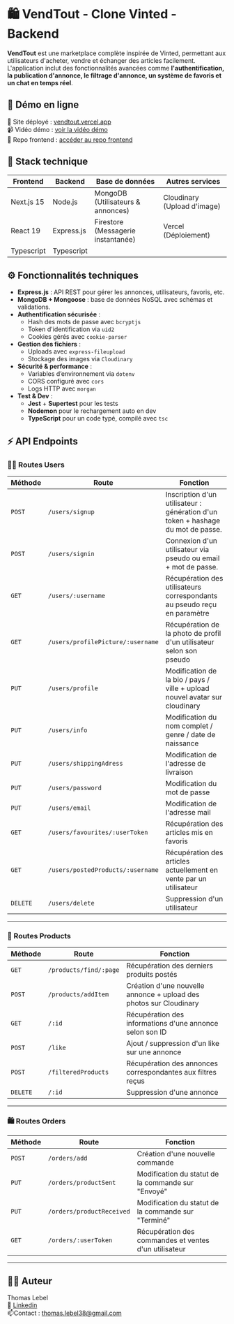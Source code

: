 
# 🛍️ VendTout - Clone Vinted - Backend

**VendTout** est une marketplace complète inspirée de Vinted, permettant aux utilisateurs d'acheter, vendre et échanger des articles facilement. L'application inclut des fonctionnalités avancées comme **l'authentification, la publication d'annonce, le filtrage d'annonce, un système de favoris et un chat en temps réel**.

## 🚀 Démo en ligne
🔗 Site déployé : [vendtout.vercel.app](https://vendtout.vercel.app/)\
📹 Vidéo démo : [voir la vidéo démo](https://www.youtube.com/watch?v=MV_9-I8bRpU)\
🎨 Repo frontend : [accéder au repo frontend](https://github.com/ThomasLebel/VendTout-Frontend)

## 🧱 Stack technique

| Frontend  | Backend | Base de données | Autres services |
| -------- |-------| ---------------| ---------------|
|Next.js 15|Node.js|MongoDB (Utilisateurs & annonces)| Cloudinary (Upload d'image)|
|React 19|Express.js|Firestore (Messagerie instantanée)| Vercel (Déploiement)|
|Typescript|Typescript||

## ⚙️ Fonctionnalités techniques
- **Express.js** : API REST pour gérer les annonces, utilisateurs, favoris, etc.
- **MongoDB + Mongoose** : base de données NoSQL avec schémas et validations.
- **Authentification sécurisée** :
  - Hash des mots de passe avec `bcryptjs`
  - Token d'identification via `uid2`
  - Cookies gérés avec `cookie-parser`
- **Gestion des fichiers** :
  - Uploads avec `express-fileupload`
  - Stockage des images via `Cloudinary`
- **Sécurité & performance** :
  - Variables d’environnement via `dotenv`
  - CORS configuré avec `cors`
  - Logs HTTP avec `morgan`
- **Test & Dev** :
  - **Jest** + **Supertest** pour les tests
  - **Nodemon** pour le rechargement auto en dev
  - **TypeScript** pour un code typé, compilé avec `tsc`
 
## ⚡ API Endpoints

### 🙋‍♂️ Routes Users
|Méthode|Route|Fonction|
|-------|-----|--------|
|`POST`|`/users/signup`|Inscription d'un utilisateur : génération d'un token + hashage du mot de passe.|
|`POST`|`/users/signin`|Connexion d'un utilisateur via pseudo ou email + mot de passe.|
|`GET`|`/users/:username`|Récupération des utilisateurs correspondants au pseudo reçu en paramètre|
|`GET`|`/users/profilePicture/:username`|Récupération de la photo de profil d'un utilisateur selon son pseudo|
|`PUT`|`/users/profile`|Modification de la bio / pays / ville + upload nouvel avatar sur cloudinary|
|`PUT`|`/users/info`|Modification du nom complet / genre / date de naissance|
|`PUT`|`/users/shippingAdress`|Modification de l'adresse de livraison|
|`PUT`|`/users/password`|Modification du mot de passe|
|`PUT`|`/users/email`|Modification de l'adresse mail|
|`GET`|`/users/favourites/:userToken`|Récupération des articles mis en favoris|
|`GET`|`/users/postedProducts/:username`|Récupération des articles actuellement en vente par un utilisateur|
|`DELETE`|`/users/delete`|Suppression d'un utilisateur|
---
### 👕 Routes Products
|Méthode|Route|Fonction|
|-------|-----|--------|
|`GET`|`/products/find/:page`|Récupération des derniers produits postés|
|`POST`|`/products/addItem`|Création d'une nouvelle annonce + upload des photos sur Cloudinary|
|`GET`|`/:id`|Récupération des informations d'une annonce selon son ID|
|`POST`|`/like`|Ajout / suppression d'un like sur une annonce|
|`POST`|`/filteredProducts`|Récupération des annonces correspondantes aux filtres reçus|
|`DELETE`|`/:id`|Suppression d'une annonce|
---
### 🛍 Routes Orders
|Méthode|Route|Fonction|
|-------|-----|--------|
|`POST`|`/orders/add`|Création d'une nouvelle commande|
|`PUT`|`/orders/productSent`|Modification du statut de la commande sur "Envoyé"|
|`PUT`|`/orders/productReceived`|Modification du statut de la commande sur "Terminé"|
|`GET`|`/orders/:userToken`|Récupération des commandes et ventes d'un utilisateur|
---
## 👨‍💻 Auteur
Thomas Lebel\
🔗 [Linkedin](https://www.linkedin.com/in/thomas-lebel-6047ba129/)\
📫Contact : thomas.lebel38@gmail.com


